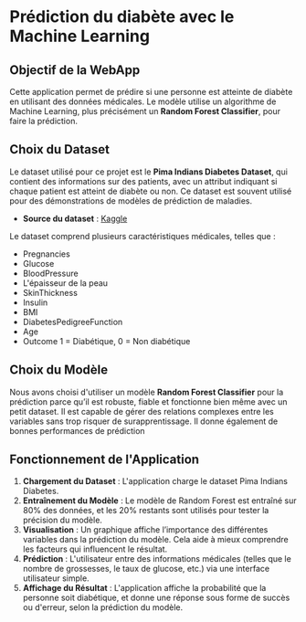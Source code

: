 # Prédiction du diabète avec le Machine Learning

## Objectif de la WebApp

Cette application permet de prédire si une personne est atteinte de diabète en utilisant des données médicales. Le modèle utilise un algorithme de Machine Learning, plus précisément un **Random Forest Classifier**, pour faire la prédiction.

## Choix du Dataset

Le dataset utilisé pour ce projet est le **Pima Indians Diabetes Dataset**, qui contient des informations sur des patients, avec un attribut indiquant si chaque patient est atteint de diabète ou non. Ce dataset est souvent utilisé pour des démonstrations de modèles de prédiction de maladies.

- **Source du dataset** : [Kaggle](https://www.kaggle.com/datasets/uciml/pima-indians-diabetes-database)

Le dataset comprend plusieurs caractéristiques médicales, telles que :
- Pregnancies
- Glucose
- BloodPressure
- L'épaisseur de la peau
- SkinThickness
- Insulin
- BMI
- DiabetesPedigreeFunction
- Age
- Outcome 1 = Diabétique, 0 = Non diabétique

## Choix du Modèle

Nous avons choisi d'utiliser un modèle **Random Forest Classifier** pour la prédiction parce qu’il est robuste, fiable et fonctionne bien même avec un petit dataset. Il est capable de gérer des relations complexes entre les variables sans trop risquer de surapprentissage. Il donne également de bonnes performances de prédiction

## Fonctionnement de l'Application

1. **Chargement du Dataset** : L'application charge le dataset Pima Indians Diabetes.
2. **Entraînement du Modèle** : Le modèle de Random Forest est entraîné sur 80% des données, et les 20% restants sont utilisés pour tester la précision du modèle.
3. **Visualisation** : Un graphique affiche l’importance des différentes variables dans la prédiction du modèle. Cela aide à mieux comprendre les facteurs qui influencent le résultat.
3. **Prédiction** : L'utilisateur entre des informations médicales (telles que le nombre de grossesses, le taux de glucose, etc.) via une interface utilisateur simple.
4. **Affichage du Résultat** : L'application affiche la probabilité que la personne soit diabétique, et donne une réponse sous forme de succès ou d'erreur, selon la prédiction du modèle.


